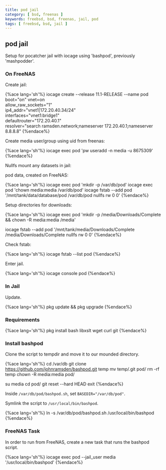 ```yaml
---
title: pod jail
category: [ bsd, freenas ]
keywords: freebsd, bsd, freenas, jail, pod
tags: [ freebsd, bsd, jail ]
---
```


## pod jail

Setup for pocatcher jail with iocage using 'bashpod', previously 'mashpodder'.

### On FreeNAS

Create jail:

{%ace lang='sh'%}
iocage create --release 11.1-RELEASE --name pod \
          boot="on" vnet=on \
          allow_raw_sockets="1" \
          ip4_addr="vnet1|172.20.40.34/24" \
          interfaces="vnet1:bridge1" \
          defaultrouter="172.20.40.1" \
          resolver="search ramsden.network;nameserver 172.20.40.1;nameserver 8.8.8.8"
{%endace%}

Create media user/group using uid from freenas:

{%ace lang='sh'%}
iocage exec pod 'pw useradd -n media -u 8675309'
{%endace%}

Nullfs mount any datasets in jail:

pod data, created on FreeNAS:

{%ace lang='sh'%}
iocage exec pod 'mkdir -p /var/db/pod'
iocage exec pod 'chown media:media /var/db/pod'
iocage fstab --add pod '/mnt/tank/data/database/pod /var/db/pod nullfs rw 0 0'
{%endace%}

Setup directories for downloads:

{%ace lang='sh'%}
iocage exec pod 'mkdir -p /media/Downloads/Complete && chown -R media:media /media'

iocage fstab --add pod '/mnt/tank/media/Downloads/Complete /media/Downloads/Complete nullfs rw 0 0'
{%endace%}

Check fstab:

{%ace lang='sh'%}
iocage fstab --list pod
{%endace%}

Enter jail.

{%ace lang='sh'%}
iocage console pod
{%endace%}

### In Jail

Update.

{%ace lang='sh'%}
pkg update && pkg upgrade
{%endace%}

### Requirements

{%ace lang='sh'%}
pkg install bash libxslt wget curl git
{%endace%}


### Install bashpod

Clone the script to tempdir and move it to our mounded directory.

{%ace lang='sh'%}
cd /var/db
git clone  https://github.com/johnramsden/bashpod.git temp
mv temp/.git pod/
rm -rf temp
chown -R media:media pod/

su media
cd pod/
git reset --hard HEAD
exit
{%endace%}

Inside `/var/db/pod/bashpod.sh`, set `BASEDIR="/var/db/pod"`.

Symlink the script to `/usr/local/bin/bashpod`.

{%ace lang='sh'%}
ln -s /var/db/pod/bashpod.sh /usr/local/bin/bashpod
{%endace%}

### FreeNAS Task

In order to run from FreeNAS, create a new task that runs the bashpod script.

{%ace lang='sh'%}
iocage exec pod --jail_user media '/usr/local/bin/bashpod'
{%endace%}
